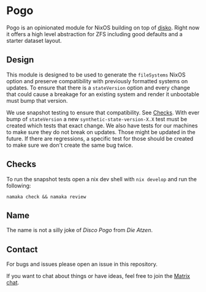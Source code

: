 # Pogo

Pogo is an opinionated module for NixOS building on top of [disko](http://github.com/nix-community/disko/).
Right now it offers a high level abstraction for ZFS including good defaults and a starter dataset layout.

## Design

This module is designed to be used to generate the `fileSystems` NixOS option and preserve compatibility with previously formatted systems on updates.
To ensure that there is a `stateVersion` option and every change that could cause a breakage for an existing system and render it unbootable must bump that version.

We use snapshot testing to ensure that compatibility. See [Checks](#checks).
With ever bump of `stateVersion` a new `synthetic-state-version-X.X` test must be created which tests that exact change.
We also have tests for our machines to make sure they do not break on updates. Those might be updated in the future.
If there are regressions, a specific test for those should be created to make sure we don't create the same bug twice.

## Checks

To run the snapshot tests open a nix dev shell with `nix develop` and run the following:

```
namaka check && namaka review
```

## Name

The name is not a silly joke of *Disco Pogo* from *Die Atzen*.

## Contact

For bugs and issues please open an issue in this repository.

If you want to chat about things or have ideas, feel free to join the [Matrix chat](https://matrix.to/#/#nuschtos:c3d2.de).
